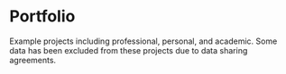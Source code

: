 # Portfolio
Example projects including professional, personal, and academic. Some data has been excluded from these projects due to data sharing agreements. 
